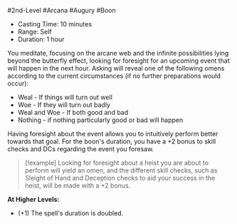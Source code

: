 #2nd-Level #Arcana #Augury #Boon 
 
- Casting Time: 10 minutes
- Range: Self
- Duration: 1 hour 

You meditate, focusing on the arcane web and the infinite possibilities lying beyond the butterfly effect, looking for foresight for an upcoming event that will happen in the next hour. Asking will reveal one of the following omens according to the current circumstances (if no further preparations would occur):

- Weal - If things will turn out well
- Woe - If they will turn out badly
- Weal and Woe - If both good and bad
- Nothing - if nothing particularly good or bad will happen

Having foresight about the event allows you to intuitively perform better towards that goal. For the boon's duration, you have a +2 bonus to skill checks and DCs regarding the event you foresaw.
 
>[!example] 
>Looking for foresight about a heist you are about to perform will yield an omen, and the different skill checks, such as Sleight of Hand and Deception checks to aid your success in the heist, will be made with a +2 bonus.
 
**At Higher Levels:** 
* (+1) The spell's duration is doubled.